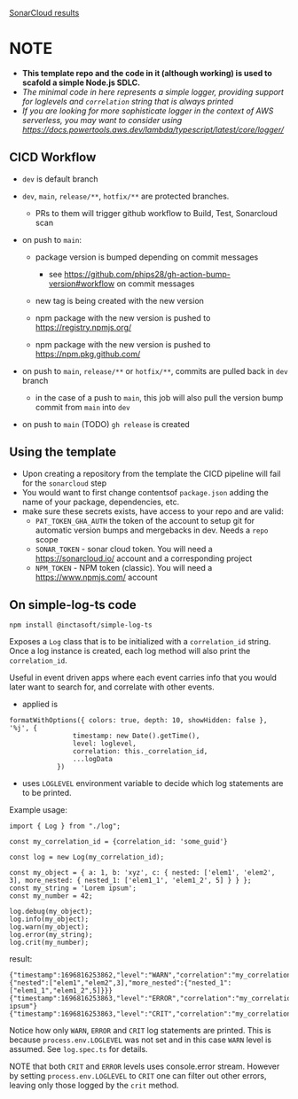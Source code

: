[SonarCloud results](https://sonarcloud.io/summary/overall?id=inctasoft_simple-log-ts)

# NOTE
- __This template repo and the code in it (although working) is used to scafold a simple Node.js SDLC.__
- _The minimal code in here represents a simple logger, providing support for loglevels and `correlation` string that is always printed_
- _If you are looking for more sophisticate logger in the context of AWS serverless, you may want to consider using https://docs.powertools.aws.dev/lambda/typescript/latest/core/logger/_

## CICD Workflow

- `dev` is default branch

- `dev`, `main`, `release/**`, `hotfix/**` are protected branches.

  - PRs to them will trigger github workflow to Build, Test, Sonarcloud scan

- on push to  `main`:

  - package version is bumped depending on commit messages

    - see https://github.com/phips28/gh-action-bump-version#workflow on commit messages

  - new tag is being created with the new version

  - npm package with the new version is pushed to https://registry.npmjs.org/

  - npm package with the new version is pushed to https://npm.pkg.github.com/

- on push to `main`, `release/**` or `hotfix/**`, commits are pulled back in `dev` branch 

  - in the case of a push to `main`, this job will also pull the version bump commit from `main` into `dev`

- on push to `main` (TODO) `gh release` is created

## Using the template 

- Upon creating a repository from the template the CICD pipeline will fail for the `sonarcloud` step
- You would want to first change contentsof `package.json` adding the name of your package, dependencies, etc.
- make sure these secrets exists, have access to your repo and are valid:
  - `PAT_TOKEN_GHA_AUTH` the token of the account to setup git for automatic version bumps and mergebacks in dev. Needs a `repo` scope
  - `SONAR_TOKEN` - sonar cloud token. You will need a https://sonarcloud.io/ account and a corresponding project
  - `NPM_TOKEN` - NPM token (classic). You will need a https://www.npmjs.com/ account
## On simple-log-ts code

```
npm install @inctasoft/simple-log-ts
```

Exposes a `Log` class that is to be initialized with a `correlation_id` string. Once a log instance is created, each log method will also print the `correlation_id`.

Useful in event driven apps where each event carries info that you would later want to search for, and correlate with other events.

- applied is 
```
formatWithOptions({ colors: true, depth: 10, showHidden: false }, '%j', {
                timestamp: new Date().getTime(),
                level: loglevel,
                correlation: this._correlation_id,
                ...logData
            }) 
```
- uses `LOGLEVEL` environment variable to decide which log statements are to be printed.

Example usage: 

```
import { Log } from "./log";

const my_correlation_id = {correlation_id: 'some_guid'} 

const log = new Log(my_correlation_id);

const my_object = { a: 1, b: 'xyz', c: { nested: ['elem1', 'elem2', 3], more_nested: { nested_1: ['elem1_1', 'elem1_2', 5] } } };
const my_string = 'Lorem ipsum';
const my_number = 42;

log.debug(my_object);
log.info(my_object);
log.warn(my_object);
log.error(my_string);
log.crit(my_number);

```

result:

```
{"timestamp":1696816253862,"level":"WARN","correlation":"my_correlation_id","a":1,"b":"xyz","c":{"nested":["elem1","elem2",3],"more_nested":{"nested_1":["elem1_1","elem1_2",5]}}}
{"timestamp":1696816253863,"level":"ERROR","correlation":"my_correlation_id","data":"Lorem ipsum"}
{"timestamp":1696816253863,"level":"CRIT","correlation":"my_correlation_id","data":42}
```

Notice how only `WARN`, `ERROR` and `CRIT` log statements are printed. This is because `process.env.LOGLEVEL` was not set and in this case `WARN` level is assumed. See `log.spec.ts` for details. 

NOTE that both `CRIT` and `ERROR` levels uses console.error stream. However by setting `process.env.LOGLEVEL` to `CRIT` one can filter out other errors, leaving only those logged by the `crit` method.
